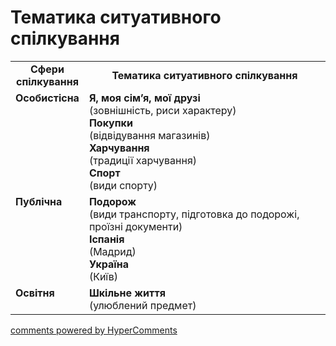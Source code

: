 <div id="hypercomments_widget" class="js-hypercomments-widget invisible"></div>

# Тематика ситуативного спілкування

<table>
  <tr>
    <td width="15%" align="center"><b>Сфери спілкування</b></td>
    <td width="85%" align="center"><b>Тематика ситуативного спілкування</b></td>
  </tr>
  <tr>
    <td width="15%" style="vertical-align:top !important;">
<b>Особистісна</b></td>
    <td width="35%" style="vertical-align:top !important;">
<b>Я, моя сім’я, мої друзі</b><br>
(зовнішність, риси характеру)<br>
<b>Покупки</b><br>
(відвідування магазинів)<br>
<b>Харчування</b><br>
(традиції харчування)<br>
<b>Спорт</b><br>
(види спорту)
</td>
  </tr>
<tr>
    <td width="15%" style="vertical-align:top !important;">
<b>Публічна</b></td>
    <td width="15%" style="vertical-align:top !important;">
<b>Подорож</b><br>
(види транспорту, підготовка до подорожі, проїзні документи)<br>
<b>Іспанія</b><br>
(Мадрид) <br>
<b>Україна</b><br>
(Київ)
<tr>
    <td width="15%" style="vertical-align:top !important;">
<b>Освітня</b></td>
    <td width="15%" style="vertical-align:top !important;">
<b>Шкільне життя</b><br>
(улюблений предмет)</td>
</tr>
</table>

<div class="js-hypercomments-container">
    <a href="http://hypercomments.com" class="hc-link" title="comments widget">comments powered by HyperComments</a>
</div>